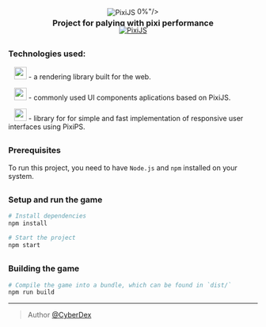 <p style="text-align:center;" align="center">
  <picture align="center">
      <img align="center" src="https://user-images.githubusercontent.com/11766115/229450290-e4851799-2a83-4d97-bc81-3ef7f5e984f8.png" alt="PixiJS" />
0%"/>
  </picture>
  <div align="center" style="margin-top: -20px">
      <h3>Project for palying with pixi performance</h3>
  </div>
    <div align="center" style="margin-top: -20px">
      <a href="https://cyberdex.github.io/pixi-experiments"><img align="center" src="https://user-images.githubusercontent.com/11766115/229455492-f4aae31a-dd14-4428-ad85-deee5cf8acfb.png" alt="PixiJS" /></a>
  </div>
</p>

##
### Technologies used:
&nbsp;&nbsp;&nbsp;[<img src = "https://user-images.githubusercontent.com/11766115/227019823-59e219a9-40b8-4478-a6cb-dde04a3f91eb.png" height='25' />](https://github.com/pixijs/pixijs) - a rendering library built for the web.  
  
&nbsp;&nbsp;&nbsp;[<img src = "https://user-images.githubusercontent.com/11766115/227020431-e8a8e4ee-fc8d-4f2d-a292-84cdcf5a2912.png" height='25' />](https://github.com/pixijs/ui) - commonly used UI components aplications based on PixiJS.  
  
&nbsp;&nbsp;&nbsp;[<img src = "https://user-images.githubusercontent.com/11766115/227020528-89d0ec22-be97-4650-a7de-37834de23c1d.png" height='25' />](https://github.com/pixijs/layout) - library for for simple and fast implementation of responsive user interfaces using PixiPS.

##
### Prerequisites

To run this project, you need to have `Node.js` and `npm` installed on your system.

##
### Setup and run the game

```sh
# Install dependencies
npm install

# Start the project
npm start
```
##
### Building the game

```sh
# Compile the game into a bundle, which can be found in `dist/`
npm run build
```

---

> Author [@CyberDex](https://github.com/CyberDex)
